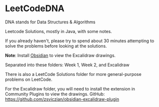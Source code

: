 # LeetCodeDNA
DNA stands for Data Structures & Algorithms

Leetcode Solutions, mostly in Java, with some notes.

If you already haven't, please try to spend about 30 minutes attempting to solve the problems before looking at the solutions.

**Note**: Install [Obsidian](https://obsidian.md) to view the Excalidraw drawings.

Separated into these folders: Week 1, Week 2, and Excalidraw

There is also a LeetCode Solutions folder for more general-purpose problems on LeetCode.

For the Excalidraw folder, you will need to install the extension in Community Plugins to view the drawings.
GitHub: https://github.com/zsviczian/obsidian-excalidraw-plugin